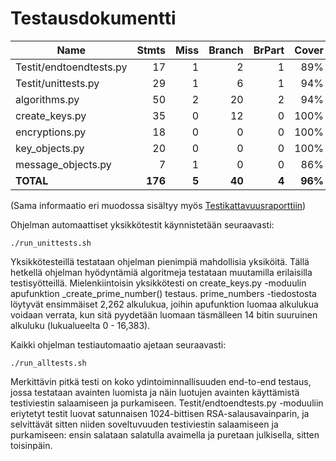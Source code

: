 # Testausdokumentti

| Name                    |    Stmts |     Miss |   Branch |   BrPart |   Cover |
|------------------------ | -------: | -------: | -------: | -------: | ------: |
| Testit/endtoendtests.py |       17 |        1 |        2 |        1 |     89% |
| Testit/unittests.py     |       29 |        1 |        6 |        1 |     94% |
| algorithms.py           |       50 |        2 |       20 |        2 |     94% |
| create\_keys.py         |       35 |        0 |       12 |        0 |    100% |
| encryptions.py          |       18 |        0 |        0 |        0 |    100% |
| key\_objects.py         |       20 |        0 |        0 |        0 |    100% |
| message\_objects.py     |        7 |        1 |        0 |        0 |     86% |
|               **TOTAL** |  **176** |    **5** |   **40** |    **4** | **96%** |


(Sama informaatio eri muodossa sisältyy myös [Testikattavuusraporttiin](https://github.com/tspaanan/tiralabraRSA/blob/main/Dokumentaatio/Coverage_report.html))

Ohjelman automaattiset yksikkötestit käynnistetään seuraavasti:

```
./run_unittests.sh
```

Yksikkötesteillä testataan ohjelman pienimpiä mahdollisia yksiköitä. Tällä hetkellä ohjelman hyödyntämiä algoritmeja testataan muutamilla erilaisilla testisyötteillä. Mielenkiintoisin yksikkötesti on create_keys.py -moduulin apufunktion _create_prime_number() testaus. prime_numbers -tiedostosta löytyvät ensimmäiset 2,262 alkulukua, joihin apufunktion luomaa alkulukua voidaan verrata, kun sitä pyydetään luomaan täsmälleen 14 bitin suuruinen alkuluku (lukualueelta 0 - 16,383).

Kaikki ohjelman testiautomaatio ajetaan seuraavasti:

```
./run_alltests.sh
```

Merkittävin pitkä testi on koko ydintoiminnallisuuden end-to-end testaus, jossa testataan avainten luomista ja näin luotujen avainten käyttämistä testiviestin salaamiseen ja purkamiseen. Testit/endtoendtests.py -moduuliin eriytetyt testit luovat satunnaisen 1024-bittisen RSA-salausavainparin, ja selvittävät sitten niiden soveltuvuuden testiviestin salaamiseen ja purkamiseen: ensin salataan salatulla avaimella ja puretaan julkisella, sitten toisinpäin.